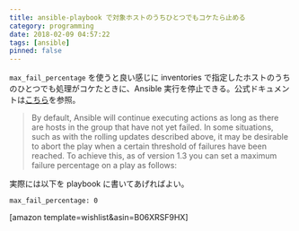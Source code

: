 ```yaml
---
title: ansible-playbook で対象ホストのうちひとつでもコケたら止める
category: programming
date: 2018-02-09 04:57:22
tags: [ansible]
pinned: false
---
```


`max_fail_percentage` を使うと良い感じに inventories で指定したホストのうちのひとつでも処理がコケたときに、Ansible 実行を停止できる。公式ドキュメントは[こちら](http://docs.ansible.com/ansible/latest/playbooks_delegation.html)を参照。

> By default, Ansible will continue executing actions as long as there are hosts in the group that have not yet failed. In some situations, such as with the rolling updates described above, it may be desirable to abort the play when a certain threshold of failures have been reached. To achieve this, as of version 1.3 you can set a maximum failure percentage on a play as follows:

実際には以下を playbook に書いてあげればよい。

```
max_fail_percentage: 0
```

[amazon template=wishlist&asin=B06XRSF9HX]
